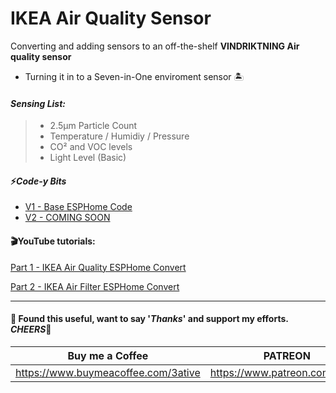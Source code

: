 # IKEA Air Quality Sensor
Converting and adding sensors to an off-the-shelf **VINDRIKTNING Air quality sensor**

- Turning it in to a Seven-in-One enviroment sensor 🏝

#### _Sensing List:_

> - 2.5μm Particle Count
> - Temperature / Humidiy / Pressure
> - CO² and VOC levels
> - Light Level (Basic)


#### ⚡*Code-y Bits*
- [V1 - Base ESPHome Code](https://github.com/3ative/IKEA-Air-Quality-Sensor/blob/main/ikea_aq_v1.yaml)
- [V2 - COMING SOON](#)


#### 🎬YouTube tutorials:
[Part 1 - IKEA Air Quality ESPHome Convert](https://youtu.be/YmqtMTO5NVc)

[Part 2 - IKEA Air Filter ESPHome Convert](https://youtu.be/WB4xxhgggHQ)


___

#### 💖 Found this useful, want to say '*Thanks*' and support my efforts. *CHEERS*🍺
| Buy me a Coffee | PATREON |
|-----------------|---------|
| https://www.buymeacoffee.com/3ative | https://www.patreon.com/3ative |
